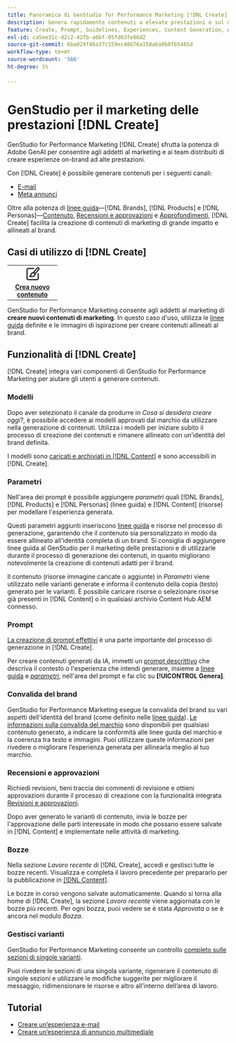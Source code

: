 ```yaml
---
title: Panoramica di GenStudio for Performance Marketing [!DNL Create]
description: Genera rapidamente contenuti a elevate prestazioni e sul marchio con IA generativa in Adobe GenStudio for Performance Marketing [!DNL Create].
feature: Create, Prompt, Guidelines, Experiences, Content Generation, Approval
exl-id: ca5ee31c-d2c2-42fb-a6bf-05fd63fe86d2
source-git-commit: 6ba029f46a37c159ec48676a158a6a9b8fb5465d
workflow-type: tm+mt
source-wordcount: '566'
ht-degree: 1%

---
```


# GenStudio per il marketing delle prestazioni [!DNL Create]

GenStudio for Performance Marketing [!DNL Create] sfrutta la potenza di Adobe GenAI per consentire agli addetti al marketing e ai team distribuiti di creare esperienze on-brand ad alte prestazioni.

Con [!DNL Create] è possibile generare contenuti per i seguenti canali:

* [E-mail](email-experiences.md)
* [Meta annunci](meta-experiences.md)
<!-- * Social media images and ads
* Display ads -->

Oltre alla potenza di [linee guida](/help/user-guide/guidelines/overview.md)—[!DNL Brands], [!DNL Products] e [!DNL Personas]—[Contenuto](/help/user-guide/content/overview.md), [Recensioni e approvazioni](/help/user-guide/approvals/overview.md) e [Approfondimenti](/help/user-guide/insights/overview.md), [!DNL Create] facilita la creazione di contenuti di marketing di grande impatto e allineati al brand.

## Casi di utilizzo di [!DNL Create]

<table style="table-layout:fixed">
<tr style="border: 0;">
   <td align="center" valign="top" width="100">
      <a href="/help/tutorials/tutorials.md">
      <img alt="Creare nuovi contenuti" src="../../assets/icons/icon-create.svg" width="35">
      </a>
      <div>
         <a href="/help/tutorials/tutorials.md">
         <strong>Crea nuovo contenuto</strong>
         </a>
      </div>
   </td>
   <!-- <td align="center" valign="top" width="100">
      <a href="/help/user-guide/content/overview.md">
      <img alt="Re-use existing content" src="../../assets/icons/icon-addContent.svg" width="35">
      </a>
      <div>
         <a href="/help/user-guide/content/overview.md">
         <strong>Re-use existing content</strong>
         </a>
      </div>
   </td>
   <td align="center" valign="top" width="100">
      <a href="../create/generate-variants.md">
      <img alt="Generate variants of approved content" src="../../assets/icons/icon-template.svg" width="35">
      </a>
      <div>
         <a href="../create/generate-variants.md">
         <strong>Generate variants of approved content</strong>
         </a>
      </div>
   </td> -->
</tr>
</table>

GenStudio for Performance Marketing consente agli addetti al marketing di **creare nuovi contenuti di marketing**. In questo caso d&#39;uso, utilizza le [linee guida](/help/user-guide/guidelines/overview.md) definite e le immagini di ispirazione per creare contenuti allineati al brand.
<!-- * **Re-use existing content** - In this use case, upload an existing email, ad, or image to GenStudio for Performance Marketing and use the power of Adobe generative AI technology to revise and improve existing content. 
* **Generate variants of approved content** - In this use case, [generate variations of content that is approved by stakeholders](generate-variants.md) and published to [!DNL Content]. -->

## Funzionalità di [!DNL Create]

[!DNL Create] integra vari componenti di GenStudio for Performance Marketing per aiutare gli utenti a generare contenuti.

### Modelli

Dopo aver selezionato il canale da produrre in _Cosa si desidera creare oggi?_, è possibile accedere ai modelli approvati dal marchio da utilizzare nella generazione di contenuti. Utilizza i modelli per iniziare subito il processo di creazione dei contenuti e rimanere allineato con un’identità del brand definita.

I modelli sono [caricati e archiviati in [!DNL Content]](/help/user-guide/content/overview.md) e sono accessibili in [!DNL Create].

### Parametri

Nell&#39;area dei prompt è possibile aggiungere _parametri_ quali [!DNL Brands], [!DNL Products] e [!DNL Personas] (linee guida) e [!DNL Content] (risorse) per modellare l&#39;esperienza generata.

Questi parametri aggiunti inseriscono [linee guida](/help/user-guide/guidelines/overview.md) e risorse nel processo di generazione, garantendo che il contenuto sia personalizzato in modo da essere allineato all&#39;identità completa di un brand. Si consiglia di aggiungere linee guida al GenStudio per il marketing delle prestazioni e di utilizzarle durante il processo di generazione dei contenuti, in quanto migliorano notevolmente la creazione di contenuti adatti per il brand.

Il contenuto (risorse immagine caricate o aggiunte) in _Parametri_ viene utilizzato nelle varianti generate e informa il contenuto della copia (testo) generato per le varianti. È possibile caricare risorse o selezionare risorse già presenti in [!DNL Content] o in qualsiasi archivio Content Hub AEM connesso.

### Prompt

[La creazione di prompt effettivi](/help/user-guide/effective-prompts.md) è una parte importante del processo di generazione in [!DNL Create].

Per creare contenuti generati da IA, immetti un [prompt descrittivo](/help/user-guide/effective-prompts.md) che descriva il contesto o l&#39;esperienza che intendi generare, insieme a [linee guida](/help/user-guide/guidelines/overview.md) e [_parametri_](#parameters), nell&#39;area del prompt e fai clic su **[!UICONTROL Genera]**.

### Convalida del brand

GenStudio for Performance Marketing esegue la convalida del brand su vari aspetti dell&#39;identità del brand (come definito nelle [linee guida](/help/user-guide/guidelines/overview.md)). [Le informazioni sulla convalida del marchio](/help/user-guide/guidelines/brand-validation.md) sono disponibili per qualsiasi contenuto generato, a indicare la conformità alle linee guida del marchio e la coerenza tra testo e immagini. Puoi utilizzare queste informazioni per rivedere o migliorare l’esperienza generata per allinearla meglio al tuo marchio.

### Recensioni e approvazioni

Richiedi revisioni, tieni traccia dei commenti di revisione e ottieni approvazioni durante il processo di creazione con la funzionalità integrata [Revisioni e approvazioni](/help/user-guide/approvals/overview.md).

Dopo aver generato le varianti di contenuto, invia le bozze per l&#39;approvazione delle parti interessate in modo che possano essere salvate in [!DNL Content] e implementate nelle attività di marketing.

### Bozze

Nella sezione _Lavoro recente_ di [!DNL Create], accedi e gestisci tutte le bozze recenti. Visualizza e completa il lavoro precedente per prepararlo per la pubblicazione in [[!DNL Content]](/help/user-guide/content/overview.md).

Le bozze in corso vengono salvate automaticamente. Quando si torna alla home di [!DNL Create], la sezione _Lavoro recente_ viene aggiornata con le bozze più recenti. Per ogni bozza, puoi vedere se è stata _Approvata_ o se è ancora nel modulo _Bozza_.

### Gestisci varianti

GenStudio for Performance Marketing consente un controllo [completo sulle sezioni di singole varianti](/help/user-guide/create/manage-variants.md).

Puoi rivedere le sezioni di una singola variante, rigenerare il contenuto di singole sezioni e utilizzare le modifiche suggerite per migliorare il messaggio, ridimensionare le risorse e altro all’interno dell’area di lavoro.

## Tutorial

* [Creare un’esperienza e-mail](/help/tutorials/create-email-experience.md)
* [Creare un’esperienza di annuncio multimediale](/help/tutorials/create-meta-ad.md)

<!-- ### Anatomy of an email experience

## Prerequisites for using Create -->
